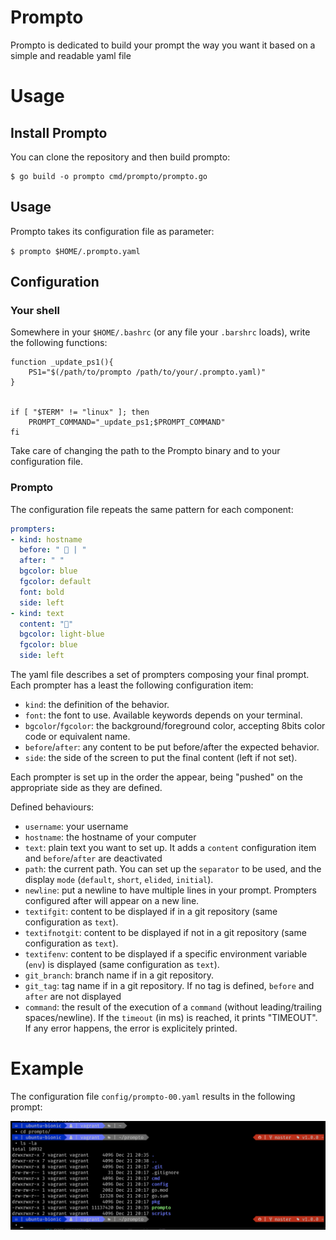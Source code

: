 # Prompto

Prompto is dedicated to build your prompt the way you want it based on a simple and readable yaml file

# Usage 

## Install Prompto

You can clone the repository and then build prompto:
```
$ go build -o prompto cmd/prompto/prompto.go
```

## Usage 

Prompto takes its configuration file as parameter: 

```$ prompto $HOME/.prompto.yaml``` 

## Configuration

### Your shell
Somewhere in your `$HOME/.bashrc` (or any file your `.barshrc` loads), write the following functions: 

```shell 
function _update_ps1(){
    PS1="$(/path/to/prompto /path/to/your/.prompto.yaml)"
}


if [ "$TERM" != "linux" ]; then
    PROMPT_COMMAND="_update_ps1;$PROMPT_COMMAND"
fi
```

Take care of changing the path to the Prompto binary and to your configuration file. 

### Prompto

The configuration file repeats the same pattern for each component: 

```yaml
prompters:
- kind: hostname
  before: "  | "
  after: " "
  bgcolor: blue
  fgcolor: default
  font: bold
  side: left
- kind: text
  content: ""
  bgcolor: light-blue
  fgcolor: blue
  side: left
```
The yaml file describes a set of prompters composing your final prompt. Each prompter has a least the following configuration item: 

- `kind`: the definition of the behavior.
- `font`: the font to use. Available keywords depends on your terminal. 
- `bgcolor`/`fgcolor`: the background/foreground color, accepting 8bits color code or equivalent name.
- `before`/`after`: any content to be put before/after the expected behavior.
- `side`: the side of the screen to put the final content (left if not set).

Each prompter is set up in the order the appear, being "pushed" on the appropriate side as they are defined. 

Defined behaviours: 
- `username`: your username
- `hostname`: the hostname of your computer
- `text`: plain text you want to set up. It adds a `content` configuration item and `before`/`after` are deactivated
- `path`: the current path. You can set up the `separator` to be used, and the display `mode` (`default`, `short`, `elided`, `initial`).
- `newline`: put a newline to have multiple lines in your prompt. Prompters configured after will appear on a new line. 
- `textifgit`: content to be displayed if in a git repository (same configuration as `text`).
- `textifnotgit`: content to be displayed if not in a git repository (same configuration as `text`).
- `textifenv`: content to be displayed if a specific environment variable (`env`) is displayed (same configuration as `text`).
- `git_branch`: branch name if in a git repository.
- `git_tag`: tag name if in a git repository. If no tag is defined, `before` and `after` are not displayed
- `command`: the result of the execution of a `command` (without leading/trailing spaces/newline). If the `timeout` (in ms) is reached, it prints "TIMEOUT". If any error happens, the error is explicitely printed.

# Example

The configuration file `config/prompto-00.yaml` results in the following prompt: 

![screenshot](capture.png)